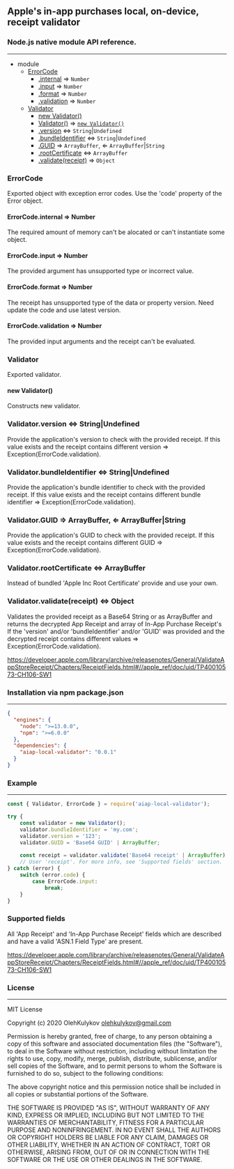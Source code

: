 ## Apple's in-app purchases local, on-device, receipt validator


### Node.js native module API reference.
-----------

* module  
  * [ErrorCode](#enum_errorcode)
    * [.internal](#enum_errorcode_internal) ⇒ ```Number```
    * [.input](#enum_errorcode_input) ⇒ ```Number```
    * [.format](#enum_errorcode_format) ⇒ ```Number```
    * [.validation](#enum_errorcode_validation) ⇒ ```Number```
  * [Validator](#class_validator)
    * [new Validator()](#class_validator_new)
    * [Validator()](#class_validator_new) ⇒ <code>[new Validator()](#class_validator_new)</code>
    * [.version](#class_validator_version) ⇔ ```String```|```Undefined```
    * [.bundleIdentifier](#class_validator_bundle_identifier) ⇔ ```String```|```Undefined```
    * [.GUID](#class_validator_guid) ⇒ ```ArrayBuffer```, ⇐ ```ArrayBuffer```|```String```
    * [.rootCertificate](#class_validator_root_certificate) ⇔ ```ArrayBuffer```
    * [.validate(receipt)](#class_validator_validate) ⇒ ```Object```
    
    
### <a name="enum_errorcode"></a>ErrorCode
Exported object with exception error codes. Use the 'code' property of the Error object.

#### <a name="enum_errorcode_internal"></a>ErrorCode.internal ⇒ Number
The required amount of memory can't be alocated or can't instantiate some object.

#### <a name="enum_errorcode_input"></a>ErrorCode.input ⇒ Number
The provided argument has unsupported type or incorrect value.

#### <a name="enum_errorcode_format"></a>ErrorCode.format ⇒ Number
The receipt has unsupported type of the data or property version. Need update the code and use latest version.

#### <a name="enum_errorcode_validation"></a>ErrorCode.validation ⇒ Number
The provided input arguments and the receipt can't be evaluated. 

### <a name="class_validator"></a>Validator
Exported validator.

#### <a name="class_validator_new"></a>new Validator()
Constructs new validator.

### <a name="class_validator_version"></a>Validator.version  ⇔ String|Undefined
Provide the application's version to check with the provided receipt.
If this value exists and the receipt contains different version ⇒ Exception(ErrorCode.validation).

### <a name="class_validator_bundle_identifier"></a>Validator.bundleIdentifier  ⇔ String|Undefined
Provide the application's bundle identifier to check with the provided receipt.
If this value exists and the receipt contains different bundle identifier ⇒ Exception(ErrorCode.validation).

### <a name="class_validator_bundle_identifier"></a>Validator.GUID ⇒ ArrayBuffer, ⇐ ArrayBuffer|String
Provide the application's GUID to check with the provided receipt.
If this value exists and the receipt contains different GUID ⇒ Exception(ErrorCode.validation).

### <a name="class_validator_bundle_identifier"></a>Validator.rootCertificate ⇔ ArrayBuffer
Instead of bundled 'Apple Inc Root Certificate' provide and use your own.

### <a name="class_validator_validate"></a>Validator.validate(receipt) ⇔ Object 
Validates the provided receipt as a Base64 String or as ArrayBuffer and returns the decrypted App Receipt and array of In-App Purchase Receipt's 
If the 'version' and/or 'bundleIdentifier' and/or 'GUID' was provided and the decrypted receipt contains different values ⇒ Exception(ErrorCode.validation). 

https://developer.apple.com/library/archive/releasenotes/General/ValidateAppStoreReceipt/Chapters/ReceiptFields.html#//apple_ref/doc/uid/TP40010573-CH106-SW1


### Installation via npm package.json
-----------

```json
{
  "engines": {
    "node": ">=13.0.0",
    "npm": ">=6.0.0"
  },
  "dependencies": {
    "aiap-local-validator": "0.0.1"
  }
}
```


### Example
-----------

```javascript
const { Validator, ErrorCode } = require('aiap-local-validator');

try {
    const validator = new Validator();
    validator.bundleIdentifier = 'my.com';
    validator.version = '123';
    validator.GUID = 'Base64 GUID' | ArrayBuffer;
    
    const receipt = validator.validate('Base64 receipt' | ArrayBuffer);
    // User 'receipt'. For more info, see 'Supported fields' section. 
} catch (error) {
    switch (error.code) {
        case ErrorCode.input:
            break;
    }
}
```


### Supported fields
All 'App Receipt' and 'In-App Purchase Receipt' fields which are described and have a valid 'ASN.1 Field Type' are present.

https://developer.apple.com/library/archive/releasenotes/General/ValidateAppStoreReceipt/Chapters/ReceiptFields.html#//apple_ref/doc/uid/TP40010573-CH106-SW1


### License
-----------
MIT License

Copyright (c) 2020 OlehKulykov <olehkulykov@gmail.com>

Permission is hereby granted, free of charge, to any person obtaining a copy
of this software and associated documentation files (the "Software"), to deal
in the Software without restriction, including without limitation the rights
to use, copy, modify, merge, publish, distribute, sublicense, and/or sell
copies of the Software, and to permit persons to whom the Software is
furnished to do so, subject to the following conditions:

The above copyright notice and this permission notice shall be included in all
copies or substantial portions of the Software.

THE SOFTWARE IS PROVIDED "AS IS", WITHOUT WARRANTY OF ANY KIND, EXPRESS OR
IMPLIED, INCLUDING BUT NOT LIMITED TO THE WARRANTIES OF MERCHANTABILITY,
FITNESS FOR A PARTICULAR PURPOSE AND NONINFRINGEMENT. IN NO EVENT SHALL THE
AUTHORS OR COPYRIGHT HOLDERS BE LIABLE FOR ANY CLAIM, DAMAGES OR OTHER
LIABILITY, WHETHER IN AN ACTION OF CONTRACT, TORT OR OTHERWISE, ARISING FROM,
OUT OF OR IN CONNECTION WITH THE SOFTWARE OR THE USE OR OTHER DEALINGS IN THE
SOFTWARE.
